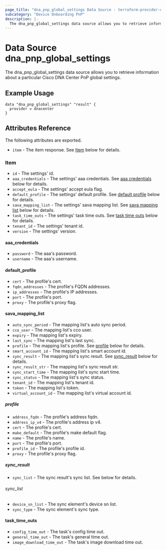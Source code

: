 ```yaml
---
page_title: "dna_pnp_global_settings Data Source - terraform-provider-dnacenter"
subcategory: "Device Onboarding PnP"
description: |-
  The dna_pnp_global_settings data source allows you to retrieve information about a particular Cisco DNA Center PnP global settings.
---
```


# Data Source dna_pnp_global_settings

The dna_pnp_global_settings data source allows you to retrieve information about a particular Cisco DNA Center PnP global settings.

## Example Usage

```hcl
data "dna_pnp_global_settings" "result" {
  provider = dnacenter
}
```

## Attributes Reference

The following attributes are exported.

- `item` - The item response. See [Item](#item) below for details.

### Item

- `id` - The settings' id.
- `aaa_credentials` - The settings' aaa credentials. See [aaa credentials](#aaa_credentials) below for details.
- `accept_eula` - The settings' accept eula flag.
- `default_profile` - The settings' default profile. See [default profile](#default_profile) below for details.
- `sava_mapping_list` - The settings' sava mapping list. See [sava mapping list](#sava_mapping_list) below for details.
- `task_time_outs` - The settings' task time outs. See [task time outs](#task_time_outs) below for details.
- `tenant_id` - The settings' tenant id.
- `version` - The settings' version.

#### aaa_credentials

- `password` - The aaa's password.
- `username` - The aaa's username.

#### default_profile

- `cert` - The profile's cert.
- `fqdn_addresses` - The profile's FQDN addresses.
- `ip_addresses` - The profile's IP addresses.
- `port` - The profile's port.
- `proxy` - The profile's proxy flag.

#### sava_mapping_list

- `auto_sync_period` - The mapping list's auto sync period.
- `cco_user` - The mapping list's cco user.
- `expiry` - The mapping list's expiry.
- `last_sync` - The mapping list's last sync.
- `profile` - The mapping list's profile. See [profile](#profile) below for details.
- `smart_account_id` - The mapping list's smart account id.
- `sync_result` - The mapping list's sync result. See [sync_result](#sync_result) below for details.
- `sync_result_str` - The mapping list's sync result str.
- `sync_start_time` - The mapping list's sync start time.
- `sync_status` - The mapping list's sync status.
- `tenant_id` - The mapping list's tenant id.
- `token` - The mapping list's token.
- `virtual_account_id` - The mapping list's virtual account id.

##### profile

- `address_fqdn` - The profile's address fqdn.
- `address_ip_v4` - The profile's address ip v4.
- `cert` - The profile's cert.
- `make_default` - The profile's make default flag.
- `name` - The profile's name.
- `port` - The profile's port.
- `profile_id` - The profile's profile id.
- `proxy` - The profile's proxy flag.

##### sync_result

- `sync_list` - The sync result's sync list. See below for details.

###### sync_list

- `device_sn_list` - The sync element's device sn list.
- `sync_type` - The sync element's sync type.

#### task_time_outs

- `config_time_out` - The task's config time out.
- `general_time_out` - The task's general time out.
- `image_download_time_out` - The task's image download time out.
